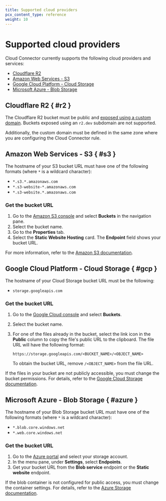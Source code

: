 ```yaml
---
title: Supported cloud providers
pcx_content_type: reference
weight: 10
---
```


# Supported cloud providers

Cloud Connector currently supports the following cloud providers and services:

- [Cloudflare R2](#r2)
- [Amazon Web Services - S3](#s3)
- [Google Cloud Platform - Cloud Storage](#gcp)
- [Microsoft Azure - Blob Storage](#azure)

## Cloudflare R2 { #r2 }

The Cloudflare R2 bucket must be public and [exposed using a custom domain](/r2/buckets/public-buckets/). Buckets exposed using an `r2.dev` subdomain are not supported.

Additionally, the custom domain must be defined in the same zone where you are configuring the Cloud Connector rule.

## Amazon Web Services - S3 { #s3 }

The hostname of your S3 bucket URL must have one of the following formats (where `*` is a wildcard character):

- `*.s3.*.amazonaws.com`
- `*.s3-website-*.amazonaws.com`
- `*.s3-website.*.amazonaws.com`

### Get the bucket URL

1. Go to the [Amazon S3 console](https://console.aws.amazon.com/s3/) and select **Buckets** in the navigation pane.
2. Select the bucket name.
3. Go to the **Properties** tab.
4. Select the **Static Website Hosting** card. The **Endpoint** field shows your bucket URL.

For more information, refer to the [Amazon S3 documentation](https://docs.aws.amazon.com/AmazonS3/latest/userguide/EnableWebsiteHosting.html).

## Google Cloud Platform - Cloud Storage { #gcp }

The hostname of your Cloud Storage bucket URL must be the following:

- `storage.googleapis.com`

### Get the bucket URL

1. Go to the [Google Cloud console](https://console.cloud.google.com/storage/browser) and select **Buckets**.
2. Select the bucket name.
3. For one of the files already in the bucket, select the link icon in the **Public** column to copy the file's public URL to the clipboard. The file URL will have the following format:

    `https://storage.googleapis.com/<BUCKET_NAME>/<OBJECT_NAME>`

    To obtain the bucket URL, remove `/<OBJECT_NAME>` from the file URL.

If the files in your bucket are not publicly accessible, you must change the bucket permissions. For details, refer to the [Google Cloud Storage documentation](https://cloud.google.com/storage/docs/access-control/making-data-public#buckets).

## Microsoft Azure - Blob Storage { #azure }

The hostname of your Blob Storage bucket URL must have one of the following formats (where `*` is a wildcard character):

- `*.blob.core.windows.net`
- `*.web.core.windows.net`

### Get the bucket URL

1. Go to the [Azure portal](https://portal.azure.com/) and select your storage account.
2. In the menu pane, under **Settings**, select **Endpoints**.
3. Get your bucket URL from the **Blob service** endpoint or the **Static website** endpoint.

If the blob container is not configured for public access, you must change the container settings. For details, refer to the [Azure Storage documentation](https://learn.microsoft.com/en-us/azure/storage/blobs/anonymous-read-access-configure?tabs=portal).



